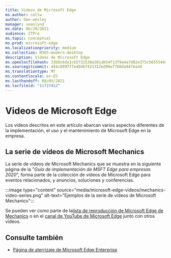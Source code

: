```yaml
---
title: Videos de Microsoft Edge
ms.author: collw
author: dan-wesley
manager: seanlynd
ms.date: 06/29/2021
audience: ITPro
ms.topic: conceptual
ms.prod: microsoft-edge
ms.localizationpriority: medium
ms.collection: M365-modern-desktop
description: Videos de Microsoft Edge
ms.openlocfilehash: 33b0c6da1c65732530a301ab54f13f9a4a7d82e375c565554d4224a791bcc8ad
ms.sourcegitcommit: d44c0997ffe40d67421312ed96e7766da947eaa0
ms.translationtype: MT
ms.contentlocale: es-ES
ms.lasthandoff: 08/05/2021
ms.locfileid: "11727412"
---
```

# <a name="microsoft-edge-videos"></a>Videos de Microsoft Edge

Los vídeos descritos en este artículo abarcan varios aspectos diferentes de la implementación, el uso y el mantenimiento de Microsoft Edge en la empresa.

## <a name="the-microsoft-mechanics-video-series"></a>La serie de vídeos de Microsoft Mechanics

La serie de vídeos de Microsoft Mechanics que se muestra en la siguiente página de la "*Guía de implementación de MSFT Edge para empresas 2020*", forma parte de la colección de vídeos de Microsoft Edge para eventos relacionados, y anuncios, soluciones y conferencias.

:::image type="content" source="media/microsoft-edge-videos/mechanics-video-series.png" alt-text="Ejemplos de la serie de vídeos de Microsoft Mechanics":::

Se pueden ver como parte de la[lista de reproducción de Microsoft Edge de Mechanics](https://www.youtube.com/playlist?list=PLXtHYVsvn_b-uXh1tMeYpT-0iD8tD3tFy) o en el [canal de YouTube de Microsoft Edge](https://www.youtube.com/channel/UCIGx7oT8p6-jUpOfg98yelA) junto con otros videos.

## <a name="see-also"></a>Consulte también

- [Página de aterrizaje de Microsoft Edge Enterprise](https://aka.ms/EdgeEnterprise)